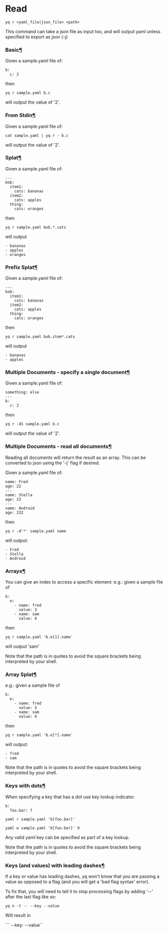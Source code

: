 # Read

```text
yq r <yaml_file|json_file> <path>
```

This command can take a json file as input too, and will output yaml unless specified to export as json \(-j\)

### Basic[¶](read.md#basic) <a id="basic"></a>

Given a sample.yaml file of:

```text
b:
  c: 2
```

then

```text
yq r sample.yaml b.c
```

will output the value of '2'.

### From Stdin[¶](read.md#from-stdin) <a id="from-stdin"></a>

Given a sample.yaml file of:

```text
cat sample.yaml | yq r - b.c
```

will output the value of '2'.

### Splat[¶](read.md#splat) <a id="splat"></a>

Given a sample.yaml file of:

```text
---
bob:
  item1:
    cats: bananas
  item2:
    cats: apples
  thing:
    cats: oranges
```

then

```text
yq r sample.yaml bob.*.cats
```

will output

```text
- bananas
- apples
- oranges
```

### Prefix Splat[¶](read.md#prefix-splat) <a id="prefix-splat"></a>

Given a sample.yaml file of:

```text
---
bob:
  item1:
    cats: bananas
  item2:
    cats: apples
  thing:
    cats: oranges
```

then

```text
yq r sample.yaml bob.item*.cats
```

will output

```text
- bananas
- apples
```

### Multiple Documents - specify a single document[¶](read.md#multiple-documents-specify-a-single-document) <a id="multiple-documents-specify-a-single-document"></a>

Given a sample.yaml file of:

```text
something: else
---
b:
  c: 2
```

then

```text
yq r -d1 sample.yaml b.c
```

will output the value of '2'.

### Multiple Documents - read all documents[¶](read.md#multiple-documents-read-all-documents) <a id="multiple-documents-read-all-documents"></a>

Reading all documents will return the result as an array. This can be converted to json using the '-j' flag if desired.

Given a sample.yaml file of:

```text
name: Fred
age: 22
---
name: Stella
age: 23
---
name: Android
age: 232
```

then

```text
yq r -d'*' sample.yaml name
```

will output:

```text
- Fred
- Stella
- Android
```

### Arrays[¶](read.md#arrays) <a id="arrays"></a>

You can give an index to access a specific element: e.g.: given a sample file of

```text
b:
  e:
    - name: fred
      value: 3
    - name: sam
      value: 4
```

then

```text
yq r sample.yaml 'b.e[1].name'
```

will output 'sam'

Note that the path is in quotes to avoid the square brackets being interpreted by your shell.

### Array Splat[¶](read.md#array-splat) <a id="array-splat"></a>

e.g.: given a sample file of

```text
b:
  e:
    - name: fred
      value: 3
    - name: sam
      value: 4
```

then

```text
yq r sample.yaml 'b.e[*].name'
```

will output:

```text
- fred
- sam
```

Note that the path is in quotes to avoid the square brackets being interpreted by your shell.

### Keys with dots[¶](read.md#keys-with-dots) <a id="keys-with-dots"></a>

When specifying a key that has a dot use key lookup indicator.

```text
b:
  foo.bar: 7
```

```text
yaml r sample.yaml 'b[foo.bar]'
```

```text
yaml w sample.yaml 'b[foo.bar]' 9
```

Any valid yaml key can be specified as part of a key lookup.

Note that the path is in quotes to avoid the square brackets being interpreted by your shell.

### Keys \(and values\) with leading dashes[¶](read.md#keys-and-values-with-leading-dashes) <a id="keys-and-values-with-leading-dashes"></a>

If a key or value has leading dashes, yq won't know that you are passing a value as opposed to a flag \(and you will get a 'bad flag syntax' error\).

To fix that, you will need to tell it to stop processing flags by adding '--' after the last flag like so:

```text
yq n -t -- --key --value
```

Will result in

``` --key: --value``

